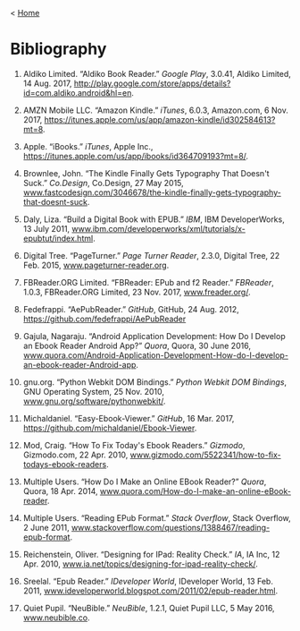 < [Home](/README.md)

#  Bibliography
1. Aldiko Limited. “Aldiko Book Reader.” *Google Play*, 3.0.41, Aldiko Limited, 14 Aug. 2017, http://play.google.com/store/apps/details?id=com.aldiko.android&hl=en.

2. AMZN Mobile LLC. “Amazon Kindle.” *iTunes*, 6.0.3, Amazon.com, 6 Nov. 2017, https://itunes.apple.com/us/app/amazon-kindle/id302584613?mt=8.

3. Apple. “iBooks.” *iTunes*, Apple Inc., https://itunes.apple.com/us/app/ibooks/id364709193?mt=8/.

4. Brownlee, John. “The Kindle Finally Gets Typography That Doesn't Suck.” *Co.Design*, Co.Design, 27 May 2015, www.fastcodesign.com/3046678/the-kindle-finally-gets-typography-that-doesnt-suck.

5.  Daly, Liza. “Build a Digital Book with EPUB.” *IBM*, IBM DeveloperWorks, 13 July 2011, www.ibm.com/developerworks/xml/tutorials/x-epubtut/index.html.

6. Digital Tree. “PageTurner.” *Page Turner Reader*, 2.3.0, Digital Tree, 22 Feb. 2015, www.pageturner-reader.org.

7. FBReader.ORG Limited. “FBReader: EPub and f2 Reader.” *FBReader*, 1.0.3, FBReader.ORG Limited, 23 Nov. 2017, www.freader.org/.

8. Fedefrappi. “AePubReader.” *GitHub*, GitHub, 24 Aug. 2012, https://github.com/fedefrappi/AePubReader

9. Gajula, Nagaraju. “Android Application Development: How Do I Develop an Ebook Reader Android App?” *Quora*, Quora, 30 June 2016, www.quora.com/Android-Application-Development-How-do-I-develop-an-ebook-reader-Android-app.

10. gnu.org. “Python Webkit DOM Bindings.” *Python Webkit DOM Bindings*, GNU Operating System, 25 Nov. 2010, www.gnu.org/software/pythonwebkit/.


10. Michaldaniel. “Easy-Ebook-Viewer.” *GitHub*, 16 Mar. 2017, https://github.com/michaldaniel/Ebook-Viewer.

11. Mod, Craig. “How To Fix Today's Ebook Readers.” *Gizmodo*, Gizmodo.com, 22 Apr. 2010, www.gizmodo.com/5522341/how-to-fix-todays-ebook-readers.

12. Multiple Users. “How Do I Make an Online EBook Reader?” *Quora*, Quora, 18 Apr. 2014, www.quora.com/How-do-I-make-an-online-eBook-reader.

13. Multiple Users. “Reading EPub Format.” *Stack Overflow*, Stack Overflow, 2 June 2011, www.stackoverflow.com/questions/1388467/reading-epub-format.

14. Reichenstein, Oliver. “Designing for IPad: Reality Check.” *IA*, IA Inc, 12 Apr. 2010, www.ia.net/topics/designing-for-ipad-reality-check/.

15. Sreelal. “Epub Reader.” *IDeveloper World*, IDeveloper World, 13 Feb. 2011, www.ideveloperworld.blogspot.com/2011/02/epub-reader.html.

16. Quiet Pupil. “NeuBible.” *NeuBible*, 1.2.1, Quiet Pupil LLC, 5 May 2016, www.neubible.co.
